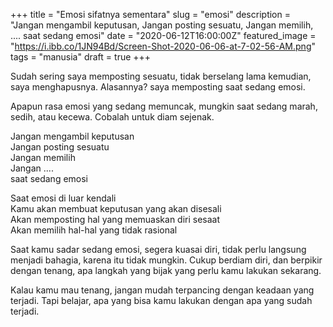 +++
title = "Emosi sifatnya sementara"
slug = "emosi"
description = "Jangan mengambil keputusan, Jangan posting sesuatu, Jangan memilih, .... saat sedang emosi"
date = "2020-06-12T16:00:00Z"
featured_image = "https://i.ibb.co/1JN94Bd/Screen-Shot-2020-06-06-at-7-02-56-AM.png"
tags = "manusia"
draft = true
+++ 

Sudah sering saya memposting sesuatu, tidak berselang lama kemudian, saya menghapusnya. Alasannya? saya memposting saat sedang emosi.

Apapun rasa emosi yang sedang memuncak, mungkin saat sedang marah, sedih, atau kecewa. Cobalah untuk diam sejenak.

Jangan mengambil keputusan   
Jangan posting sesuatu   
Jangan memilih   
Jangan ....   
saat sedang emosi

Saat emosi di luar kendali  
Kamu akan membuat keputusan yang akan disesali  
Akan memposting hal yang memuaskan diri sesaat  
Akan memilih hal-hal yang tidak rasional

Saat kamu sadar sedang emosi, segera kuasai diri, tidak perlu langsung menjadi bahagia, karena itu tidak mungkin. Cukup berdiam diri, dan berpikir dengan tenang, apa langkah yang bijak yang perlu kamu lakukan sekarang.

Kalau kamu mau tenang, jangan mudah terpancing dengan keadaan yang terjadi. Tapi belajar, apa yang bisa kamu lakukan dengan apa yang sudah terjadi.